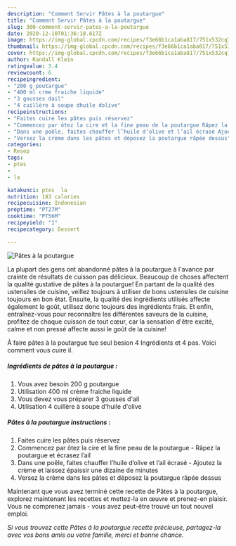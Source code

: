 ```yaml
---
description: "Comment Servir Pâtes à la poutargue"
title: "Comment Servir Pâtes à la poutargue"
slug: 300-comment-servir-pates-a-la-poutargue
date: 2020-12-10T01:36:18.617Z
image: https://img-global.cpcdn.com/recipes/f3e66b1ca1aba817/751x532cq70/pates-a-la-poutargue-photo-principale-de-la-recette.jpg
thumbnail: https://img-global.cpcdn.com/recipes/f3e66b1ca1aba817/751x532cq70/pates-a-la-poutargue-photo-principale-de-la-recette.jpg
cover: https://img-global.cpcdn.com/recipes/f3e66b1ca1aba817/751x532cq70/pates-a-la-poutargue-photo-principale-de-la-recette.jpg
author: Randall Klein
ratingvalue: 3.4
reviewcount: 6
recipeingredient:
- "200 g poutargue"
- "400 ml crme fraiche liquide"
- "3 gousses dail"
- "4 cuillère à soupe dhuile dolive"
recipeinstructions:
- "Faites cuire les pâtes puis réservez"
- "Commencez par ôtez la cire et la fine peau de la poutargue Râpez la poutargue et écrasez l’ail"
- "Dans une poêle, faites chauffer l’huile d’olive et l’ail écrasé Ajoutez la crème et laissez épaissir une dizaine de minutes"
- "Versez la crème dans les pâtes et déposez la poutargue râpée dessus"
categories:
- Resep
tags:
- ptes
- 
- la

katakunci: ptes  la 
nutrition: 183 calories
recipecuisine: Indonesian
preptime: "PT27M"
cooktime: "PT56M"
recipeyield: "1"
recipecategory: Dessert

---
```



![Pâtes à la poutargue](https://img-global.cpcdn.com/recipes/f3e66b1ca1aba817/751x532cq70/pates-a-la-poutargue-photo-principale-de-la-recette.jpg)

La plupart des gens ont abandonné pâtes à la poutargue à l'avance par crainte de résultats de cuisson pas délicieux. Beaucoup de choses affectent la qualité gustative de pâtes à la poutargue! En partant de la qualité des ustensiles de cuisine, veillez toujours à utiliser de bons ustensiles de cuisine toujours en bon état. Ensuite, la qualité des ingrédients utilisés affecte également le goût, utilisez donc toujours des ingrédients frais. Et enfin, entraînez-vous pour reconnaître les différentes saveurs de la cuisine, profitez de chaque cuisson de tout cœur, car la sensation d'être excité, calme et non pressé affecte aussi le goût de la cuisine!

<!--inarticleads1-->

À faire pâtes à la poutargue tue seul besion 4 Ingrédients et 4 pas. Voici comment vous cuire il.

##### Ingrédients de pâtes à la poutargue :

1. Vous avez besoin 200 g poutargue
1. Utilisation 400 ml crème fraiche liquide
1. Vous devez vous préparer 3 gousses d&#39;ail
1. Utilisation 4 cuillère à soupe d&#39;huile d&#39;olive




<!--inarticleads2-->

##### Pâtes à la poutargue instructions :

1. Faites cuire les pâtes puis réservez
1. Commencez par ôtez la cire et la fine peau de la poutargue - Râpez la poutargue et écrasez l’ail
1. Dans une poêle, faites chauffer l’huile d’olive et l’ail écrasé - Ajoutez la crème et laissez épaissir une dizaine de minutes
1. Versez la crème dans les pâtes et déposez la poutargue râpée dessus




<!--inarticleads1-->

<p>
Maintenant que vous avez terminé cette recette de Pâtes à la poutargue, explorez maintenant les recettes et mettez-la en œuvre et prenez-en plaisir. Vous ne comprenez jamais - vous avez peut-être trouvé un tout nouvel emploi.
</p>

<p>
<i>Si vous trouvez cette Pâtes à la poutargue recette précieuse, partagez-la avec vos bons amis ou votre famille, merci et bonne chance.</i>
</p>
